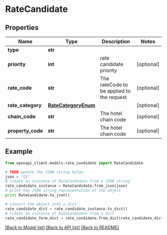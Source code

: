 # RateCandidate


## Properties
Name | Type | Description | Notes
------------ | ------------- | ------------- | -------------
**type** | **str** |  | 
**priority** | **int** | rate candidate priority | [optional] 
**rate_code** | **str** | The rateCode to be applied to the request | [optional] 
**rate_category** | [**RateCategoryEnum**](RateCategoryEnum.md) |  | [optional] 
**chain_code** | **str** | The hotel chain code | [optional] 
**property_code** | **str** | The hotel chain code | [optional] 

## Example

```python
from openapi_client.models.rate_candidate import RateCandidate

# TODO update the JSON string below
json = "{}"
# create an instance of RateCandidate from a JSON string
rate_candidate_instance = RateCandidate.from_json(json)
# print the JSON string representation of the object
print RateCandidate.to_json()

# convert the object into a dict
rate_candidate_dict = rate_candidate_instance.to_dict()
# create an instance of RateCandidate from a dict
rate_candidate_form_dict = rate_candidate.from_dict(rate_candidate_dict)
```
[[Back to Model list]](../README.md#documentation-for-models) [[Back to API list]](../README.md#documentation-for-api-endpoints) [[Back to README]](../README.md)



